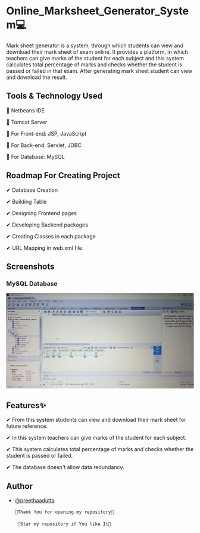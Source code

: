 # Online_Marksheet_Generator_System💻

Mark sheet generator is a system, through which students can view and download their mark sheet of exam online. It provides a platform, in which teachers can give marks of the student for each subject and this system calculates total percentage of marks and checks whether the student is passed or failed in that exam. After generating mark sheet student can view and download the result. 
## Tools & Technology Used 

📌 Netbeans IDE

📌 Tomcat Server

📌 For Front-end: JSP, JavaScript

📌 For Back-end: Servlet, JDBC

📌 For Database: MySQL
## Roadmap For Creating Project 

✔ Database Creation

✔ Building Table

✔ Designing Frontend pages

✔ Developing Backend packages

✔ Creating Classes in each package

✔ URL Mapping in web.xml file


## Screenshots

### MySQL Database

![App Screenshot](https://raw.githubusercontent.com/preethaadutta/Online_Marksheet_Generator_System/main/MySQL_Database.jpg)


## Features✨

✔ From this system students can view and download their mark sheet for future reference.

✔ In this system teachers can give marks of the student for each subject.

✔ This system calculates total percentage of marks and checks whether the student is passed or failed.

✔ The database doesn't allow data redundancy.


## Author

- [@preethaadutta](https://github.com/preethaadutta)



      💖Thank You for opening my repository💖

       💖Star my repository if You like It💖
